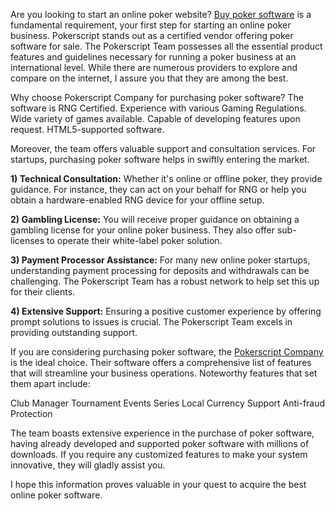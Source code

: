 Are you looking to start an online poker website? [Buy poker software](https://www.pokerscript.net/buy-poker-software.html) is a fundamental requirement, your first step for starting an online poker business. Pokerscript stands out as a certified vendor offering poker software for sale. The Pokerscript Team possesses all the essential product features and guidelines necessary for running a poker business at an international level. While there are numerous providers to explore and compare on the internet, I assure you that they are among the best.

Why choose Pokerscript Company for purchasing poker software?
The software is RNG Certified.
Experience with various Gaming Regulations.
Wide variety of games available.
Capable of developing features upon request.
HTML5-supported software.

Moreover, the team offers valuable support and consultation services. For startups, purchasing poker software helps in swiftly entering the market.

**1) Technical Consultation:**
Whether it's online or offline poker, they provide guidance. For instance, they can act on your behalf for RNG or help you obtain a hardware-enabled RNG device for your offline setup.

**2) Gambling License:**
You will receive proper guidance on obtaining a gambling license for your online poker business. They also offer sub-licenses to operate their white-label poker solution.

**3) Payment Processor Assistance:**
For many new online poker startups, understanding payment processing for deposits and withdrawals can be challenging. The Pokerscript Team has a robust network to help set this up for their clients.

**4) Extensive Support:**
Ensuring a positive customer experience by offering prompt solutions to issues is crucial. The Pokerscript Team excels in providing outstanding support.

If you are considering purchasing poker software, the [Pokerscript Company](https://www.pokerscript.net/) is the ideal choice. Their software offers a comprehensive list of features that will streamline your business operations. Noteworthy features that set them apart include:

Club Manager
Tournament Events Series
Local Currency Support
Anti-fraud Protection

The team boasts extensive experience in the purchase of poker software, having already developed and supported poker software with millions of downloads. If you require any customized features to make your system innovative, they will gladly assist you.

I hope this information proves valuable in your quest to acquire the best online poker software.
